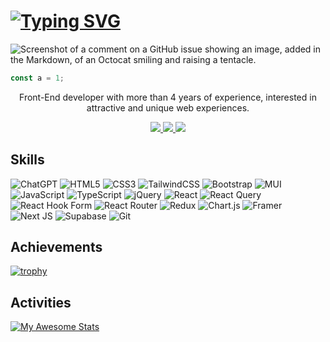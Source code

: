 [![Typing SVG](https://readme-typing-svg.demolab.com?font=Fira+Code&weight=500&size=32&duration=2000&pause=1000&color=E212F7&background=B823FF00&width=500&lines=Alireza+Khodadadi;Front-End+Developer)](https://git.io/typing-svg)
=========================================================================================================================================

 ![Screenshot of a comment on a GitHub issue showing an image, added in the Markdown, of an Octocat smiling and raising a tentacle.](https://myoctocat.com/assets/images/base-octocat.svg)



```javascript
const a = 1;
```

  <p align='center' >Front-End developer with more than 4 years of experience, interested in attractive and unique web experiences.</p>

  <p align='center'>
    <a href='https://www.linkedin.com/in/alireza-webdeveloper/'>
    <img src='https://img.shields.io/badge/linkedin-%230077B5.svg?style=for-the-badge&logo=linkedin&logoColor=white'/>
  </a>
 <a href='https://portfolioweb.iran.liara.run'>
   <img src="https://img.shields.io/badge/Portfolio-%23000000.svg?style=for-the-badge&logo=firefox&logoColor=#FF7139"/>
 </a>
    <a href="mailto:alirezakh0362@gmail.com">
      <img src='https://img.shields.io/badge/Gmail-D14836?style=for-the-badge&logo=gmail&logoColor=white'/>
    </a>
  </p>
 
## Skills
  ![ChatGPT](https://img.shields.io/badge/chatGPT-74aa9c?style=for-the-badge&logo=openai&logoColor=white)
  ![HTML5](https://img.shields.io/badge/html5-%23E34F26.svg?style=for-the-badge&logo=html5&logoColor=white)
  ![CSS3](https://img.shields.io/badge/css3-%231572B6.svg?style=for-the-badge&logo=css3&logoColor=white)
  ![TailwindCSS](https://img.shields.io/badge/tailwindcss-%2338B2AC.svg?style=for-the-badge&logo=tailwind-css&logoColor=white)
  ![Bootstrap](https://img.shields.io/badge/bootstrap-%238511FA.svg?style=for-the-badge&logo=bootstrap&logoColor=white)
  ![MUI](https://img.shields.io/badge/MUI-%230081CB.svg?style=for-the-badge&logo=mui&logoColor=white)
  ![JavaScript](https://img.shields.io/badge/javascript-%23323330.svg?style=for-the-badge&logo=javascript&logoColor=orange)
  ![TypeScript](https://img.shields.io/badge/typescript-%23007ACC.svg?style=for-the-badge&logo=typescript&logoColor=white)
  ![jQuery](https://img.shields.io/badge/jquery-%230769AD.svg?style=for-the-badge&logo=jquery&logoColor=white)
  ![React](https://img.shields.io/badge/react-%2320232a.svg?style=for-the-badge&logo=react&logoColor=%2361DAFB)
  ![React Query](https://img.shields.io/badge/-React%20Query-FF4154?style=for-the-badge&logo=react%20query&logoColor=black)
  ![React Hook Form](https://img.shields.io/badge/React%20Hook%20Form-%23EC5990.svg?style=for-the-badge&logo=reacthookform&logoColor=black)
  ![React Router](https://img.shields.io/badge/React_Router-CA4245?style=for-the-badge&logo=react-router&logoColor=white)
  ![Redux](https://img.shields.io/badge/redux-%23593d88.svg?style=for-the-badge&logo=redux&logoColor=white)
  ![Chart.js](https://img.shields.io/badge/chart.js-F5788D.svg?style=for-the-badge&logo=chart.js&logoColor=white)
  ![Framer](https://img.shields.io/badge/Framer-black?style=for-the-badge&logo=framer&logoColor=blue)
  ![Next JS](https://img.shields.io/badge/Next-black?style=for-the-badge&logo=next.js&logoColor=white)
  ![Supabase](https://img.shields.io/badge/Supabase-3ECF8E?style=for-the-badge&logo=supabase&logoColor=white)
  ![Git](https://img.shields.io/badge/git-%23F05033.svg?style=for-the-badge&logo=git&logoColor=white)

## Achievements
[![trophy](https://github-profile-trophy.vercel.app/?username=ProgrammerFront077)](https://github.com/ryo-ma/github-profile-trophy)

## Activities
[![My Awesome Stats](https://awesome-github-stats.azurewebsites.net/user-stats/ProgrammerFront077?cardType=level-alternate&theme=radical&preferLogin=false)](https://git.io/awesome-stats-card)
 
 
 
